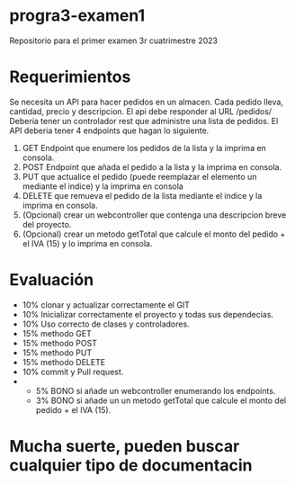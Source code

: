 # progra3-examen1
Repositorio para el primer examen 3r cuatrimestre 2023


# Requerimientos

Se necesita un API para hacer pedidos en un almacen. Cada pedido lleva, cantidad, precio y descripcion. El api debe responder al URL /pedidos/
Deberia tener un controlador rest que administre una lista de pedidos.
El API deberia tener 4 endpoints que hagan lo siguiente.

1. GET Endpoint que enumere los pedidos de la lista y la imprima en consola.
2. POST Endpoint que añada el pedido a la lista y la imprima en consola.
3. PUT que actualice el pedido (puede reemplazar el elemento un mediante el indice) y la imprima en consola
4. DELETE que remueva el pedido de la lista mediante el indice y la imprima en consola.
5. (Opcional) crear un webcontroller que contenga una descripcion breve del proyecto.
6. (Opcional) crear un metodo getTotal que calcule el monto del pedido + el IVA (15) y lo imprima en consola.


# Evaluación

- 10% clonar y actualizar correctamente el GIT
- 10% Inicializar correctamente el proyecto y todas sus dependecias.
- 10% Uso correcto de clases y controladores.
- 15% methodo GET
- 15% methodo POST
- 15% methodo PUT
- 15% methodo DELETE
- 10% commit y Pull request.
- * 5% BONO si añade un webcontroller enumerando los endpoints.
  * 3% BONO si añade un un metodo getTotal que calcule el monto del pedido + el IVA (15).


# Mucha suerte, pueden buscar cualquier tipo de documentacin
